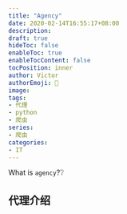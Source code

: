 ```yaml
---
title: "Agency"
date: 2020-02-14T16:55:17+08:00
description:
draft: true
hideToc: false
enableToc: true
enableTocContent: false
tocPosition: inner
author: Victor
authorEmoji: 👻
image:
tags:
- 代理
- python
- 爬虫
series:
- 爬虫
categories:
- IT
---
```


What is `agency`?:grey_question:

<!--more-->

## 代理介绍


